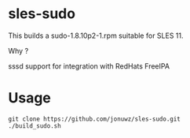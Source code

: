 sles-sudo
=========

This builds a sudo-1.8.10p2-1.rpm suitable for SLES 11.

Why ?

sssd support for integration with RedHats FreeIPA

Usage
=========

    git clone https://github.com/jonuwz/sles-sudo.git
    ./build_sudo.sh


